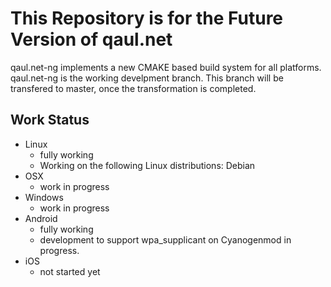 This Repository is for the Future Version of qaul.net
=====================================================

qaul.net-ng implements a new CMAKE based build system for all platforms.
qaul.net-ng is the working develpment branch. This branch will be 
transfered to master, once the transformation is completed.


Work Status
-----------

* Linux
  * fully working
  * Working on the following Linux distributions: Debian
* OSX 
  * work in progress
* Windows
  * work in progress
* Android
  * fully working
  * development to support wpa_supplicant on Cyanogenmod in progress.
* iOS
  * not started yet
